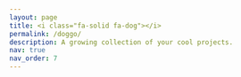 ```yaml
---
layout: page
title: <i class="fa-solid fa-dog"></i>
permalink: /doggo/
description: A growing collection of your cool projects.
nav: true
nav_order: 7
---
```

